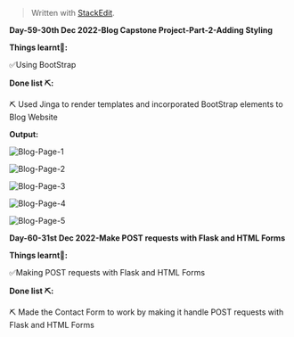 ﻿<!DOCTYPE html>
<html>

<head>
  <meta charset="utf-8">
  <meta name="viewport" content="width=device-width, initial-scale=1.0">
  <link rel="stylesheet" href="https://stackedit.io/style.css" />
</head>

<body class="stackedit">
  <div class="stackedit__html"><blockquote>
<p>Written with <a href="https://stackedit.io/">StackEdit</a>.</p>
</blockquote>
<p><strong>Day-59-30th Dec 2022-Blog Capstone Project-Part-2-Adding Styling</strong></p>
<p><strong>Things learnt📝:</strong></p>
<p>✅Using BootStrap</p>
<p><strong>Done list ⛏️:</strong></p>
<p>⛏️ Used Jinga to render templates and incorporated BootStrap elements to Blog Website</p>
<p><strong>Output:</strong></p>
<p><img src="https://i.imgur.com/NErMzcr.png" alt="Blog-Page-1"></p>
<p><img src="https://i.imgur.com/D3Eg9eb.png" alt="Blog-Page-2"></p>
<p><img src="https://i.imgur.com/B5z9Unr.png" alt="Blog-Page-3"></p>
<p><img src="https://i.imgur.com/sDZrTqX.png" alt="Blog-Page-4"></p>
<p><img src="https://i.imgur.com/xXHG0xl.png" alt="Blog-Page-5"></p>
</div>
<p><strong>Day-60-31st Dec 2022-Make POST requests with Flask and HTML Forms</strong></p>
<p><strong>Things learnt📝:</strong></p>
<p>✅Making POST requests with Flask and HTML Forms</p>
<p><strong>Done list ⛏️:</strong></p>
<p>⛏️ Made the Contact Form to work by making it handle POST requests with Flask and HTML Forms</p>
</body>

</html>
